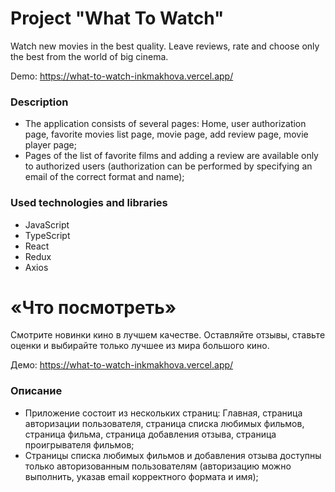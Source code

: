 # Project "What To Watch"
Watch new movies in the best quality. Leave reviews, rate and choose only the best from the world of big cinema.

Demo: <a href="https://what-to-watch-inkmakhova.vercel.app/">https://what-to-watch-inkmakhova.vercel.app/</a>

### Description
+ The application consists of several pages: Home, user authorization page, favorite movies list page, movie page, add review page, movie player page;
+ Pages of the list of favorite films and adding a review are available only to authorized users (authorization can be performed by specifying an email of the correct format and name);

### Used technologies and libraries
+ JavaScript
+ TypeScript
+ React
+ Redux
+ Axios

# «Что посмотреть» 
Смотрите новинки кино в лучшем качестве. Оставляйте отзывы, ставьте оценки и выбирайте только лучшее из мира большого кино.

Демо: <a href="https://what-to-watch-inkmakhova.vercel.app/">https://what-to-watch-inkmakhova.vercel.app/</a>

### Описание 
+ Приложение состоит из нескольких страниц: Главная, страница авторизации пользователя, страница списка любимых фильмов, страница фильма, страница добавления отзыва, страница проигрывателя фильмов;
+ Страницы списка любимых фильмов и добавления отзыва доступны только авторизованным пользователям (авторизацию можно выполнить, указав email корректного формата и имя);
